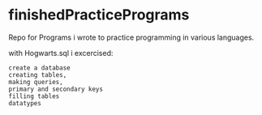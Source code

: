 # finishedPracticePrograms
Repo for Programs i wrote to practice programming in various languages.

with Hogwarts.sql i excercised:

    create a database
    creating tables,
    making queries,
    primary and secondary keys
    filling tables
    datatypes




